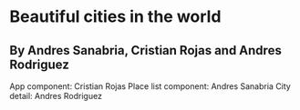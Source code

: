 # Beautiful cities in the world

By Andres Sanabria, Cristian Rojas and Andres Rodriguez
---
App component: Cristian Rojas
Place list component: Andres Sanabria
City detail: Andres Rodriguez

